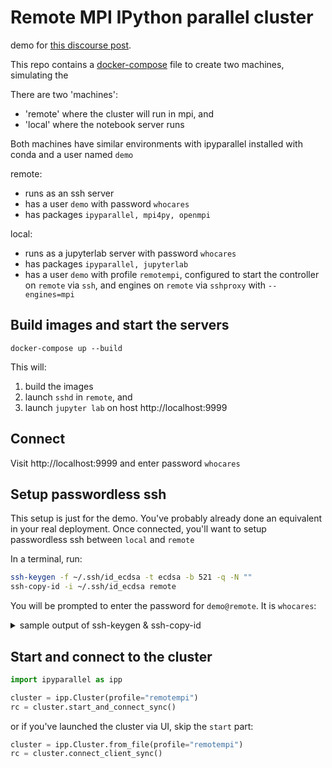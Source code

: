 # Remote MPI IPython parallel cluster

demo for [this discourse post][post].

[post]: https://discourse.jupyter.org/t/ipython-cluster-tab-create-a-new-profile/18593

This repo contains a [docker-compose][] file to create two machines, simulating the

[docker-compose]: https://docs.docker.com/compose

There are two 'machines':

- 'remote' where the cluster will run in mpi, and
- 'local' where the notebook server runs

Both machines have similar environments with ipyparallel installed with conda and a user named `demo`

remote:

- runs as an ssh server
- has a user `demo` with password `whocares`
- has packages `ipyparallel, mpi4py, openmpi`

local:

- runs as a jupyterlab server with password `whocares`
- has packages `ipyparallel, jupyterlab`
- has a user `demo` with profile `remotempi`,
  configured to start the controller on `remote` via `ssh`,
  and engines on `remote` via `sshproxy` with `--engines=mpi`

## Build images and start the servers

```
docker-compose up --build
```

This will:

1. build the images
2. launch `sshd` in `remote`, and
3. launch `jupyter lab` on host http://localhost:9999

## Connect

Visit http://localhost:9999 and enter password `whocares`

## Setup passwordless ssh

This setup is just for the demo.
You've probably already done an equivalent in your real deployment.
Once connected, you'll want to setup passwordless ssh between `local` and `remote`

In a terminal, run:

```bash
ssh-keygen -f ~/.ssh/id_ecdsa -t ecdsa -b 521 -q -N ""
ssh-copy-id -i ~/.ssh/id_ecdsa remote
```

You will be prompted to enter the password for `demo@remote`.
It is `whocares`:

<details>
    <summary>sample output of ssh-keygen & ssh-copy-id</summary>

```
demo@local:~$ ssh-keygen -f ~/.ssh/id_ecdsa -t ecdsa -b 521 -q -N ""
demo@local:~$ ssh-copy-id -i ~/.ssh/id_ecdsa remote
/usr/bin/ssh-copy-id: INFO: Source of key(s) to be installed: "/home/demo/.ssh/id_ecdsa.pub"
The authenticity of host 'remote (172.19.0.2)' can't be established.
ED25519 key fingerprint is SHA256:TK6TemW6RKn0vVY+27kStMRvQnhFOT606mn/aP7Mp6o.
This key is not known by any other names
Are you sure you want to continue connecting (yes/no/[fingerprint])? yes
/usr/bin/ssh-copy-id: INFO: attempting to log in with the new key(s), to filter out any that are already installed
/usr/bin/ssh-copy-id: INFO: 1 key(s) remain to be installed -- if you are prompted now it is to install the new keys
demo@remote's password:

Number of key(s) added: 1

Now try logging into the machine, with:   "ssh 'remote'"
and check to make sure that only the key(s) you wanted were added.
```

</details>

## Start and connect to the cluster

```python
import ipyparallel as ipp

cluster = ipp.Cluster(profile="remotempi")
rc = cluster.start_and_connect_sync()
```

or if you've launched the cluster via UI, skip the `start` part:

```python
cluster = ipp.Cluster.from_file(profile="remotempi")
rc = cluster.connect_client_sync()
```
